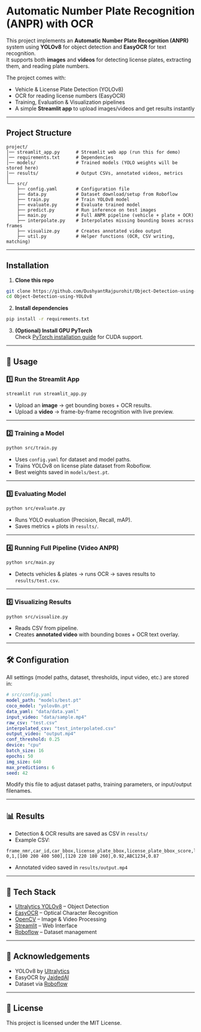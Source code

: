 # Automatic Number Plate Recognition (ANPR) with OCR

This project implements an **Automatic Number Plate Recognition (ANPR)** system using **YOLOv8** for object detection and **EasyOCR** for text recognition.  
It supports both **images** and **videos** for detecting license plates, extracting them, and reading plate numbers.

The project comes with:
- Vehicle & License Plate Detection (YOLOv8)
- OCR for reading license numbers (EasyOCR)
- Training, Evaluation & Visualization pipelines
- A simple **Streamlit app** to upload images/videos and get results instantly

---

## Project Structure

```
project/
│── streamlit_app.py      # Streamlit web app (run this for demo)
│── requirements.txt      # Dependencies
│── models/               # Trained models (YOLO weights will be stored here)
│── results/              # Output CSVs, annotated videos, metrics
│
└── src/
    ├── config.yaml       # Configuration file
    ├── data.py           # Dataset download/setup from Roboflow
    ├── train.py          # Train YOLOv8 model
    ├── evaluate.py       # Evaluate trained model
    ├── predict.py        # Run inference on test images
    ├── main.py           # Full ANPR pipeline (vehicle + plate + OCR)
    ├── interpolate.py    # Interpolates missing bounding boxes across frames
    ├── visualize.py      # Creates annotated video output
    ├── util.py           # Helper functions (OCR, CSV writing, matching)
```

---

## Installation

1. **Clone this repo**  
```bash
git clone https://github.com/DushyantRajpurohit/Object-Detection-using-YOLOv8.git
cd Object-Detection-using-YOLOv8
```

2. **Install dependencies**  
```bash
pip install -r requirements.txt
```

3. **(Optional) Install GPU PyTorch**  
Check [PyTorch installation guide](https://pytorch.org/get-started/locally/) for CUDA support.

---

## 🚀 Usage

### 1️⃣ Run the Streamlit App
```bash
streamlit run streamlit_app.py
```
- Upload an **image** → get bounding boxes + OCR results.  
- Upload a **video** → frame-by-frame recognition with live preview.  

---

### 2️⃣ Training a Model
```bash
python src/train.py
```
- Uses `config.yaml` for dataset and model paths.  
- Trains YOLOv8 on license plate dataset from Roboflow.  
- Best weights saved in `models/best.pt`.

---

### 3️⃣ Evaluating Model
```bash
python src/evaluate.py
```
- Runs YOLO evaluation (Precision, Recall, mAP).  
- Saves metrics + plots in `results/`.  

---

### 4️⃣ Running Full Pipeline (Video ANPR)
```bash
python src/main.py
```
- Detects vehicles & plates → runs OCR → saves results to `results/test.csv`.  

---

### 5️⃣ Visualizing Results
```bash
python src/visualize.py
```
- Reads CSV from pipeline.  
- Creates **annotated video** with bounding boxes + OCR text overlay.  

---

## 🛠️ Configuration

All settings (model paths, dataset, thresholds, input video, etc.) are stored in:

```yaml
# src/config.yaml
model_path: "models/best.pt"
coco_model: "yolov8n.pt"
data_yaml: "data/data.yaml"
input_video: "data/sample.mp4"
raw_csv: "test.csv"
interpolated_csv: "test_interpolated.csv"
output_video: "output.mp4"
conf_threshold: 0.25
device: "cpu"
batch_size: 16
epochs: 50
img_size: 640
max_predictions: 6
seed: 42
```

Modify this file to adjust dataset paths, training parameters, or input/output filenames.

---

## 📊 Results

- Detection & OCR results are saved as CSV in `results/`
- Example CSV:
```
frame_nmr,car_id,car_bbox,license_plate_bbox,license_plate_bbox_score,license_number,license_number_score
0,1,[100 200 400 500],[120 220 180 260],0.92,ABC1234,0.87
```

- Annotated video saved in `results/output.mp4`

---

## 🧰 Tech Stack

- [Ultralytics YOLOv8](https://github.com/ultralytics/ultralytics) – Object Detection  
- [EasyOCR](https://github.com/JaidedAI/EasyOCR) – Optical Character Recognition  
- [OpenCV](https://opencv.org/) – Image & Video Processing  
- [Streamlit](https://streamlit.io/) – Web Interface  
- [Roboflow](https://roboflow.com/) – Dataset management  

---

## 🙌 Acknowledgements
- YOLOv8 by [Ultralytics](https://github.com/ultralytics/ultralytics)  
- EasyOCR by [JaidedAI](https://github.com/JaidedAI/EasyOCR)  
- Dataset via [Roboflow](https://roboflow.com/)  

---

## 📜 License
This project is licensed under the MIT License.
